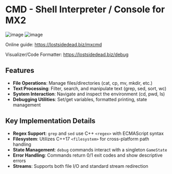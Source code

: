 # CMD - Shell Interpreter / Console for MX2

![image](https://github.com/user-attachments/assets/7762971f-684c-4890-96c0-d2f7ee8c20b8)
![image](https://github.com/user-attachments/assets/b7650af0-770b-406f-a9a0-9e17305b95d4)


Online guide: https://lostsidedead.biz/mxcmd

Visualizer/Code Formatter: https://lostsidedead.biz/debug

## Features

- **File Operations**: Manage files/directories (cat, cp, mv, mkdir, etc.)
- **Text Processing**: Filter, search, and manipulate text (grep, sed, sort, wc)
- **System Interaction**: Navigate and inspect the environment (cd, pwd, ls)
- **Debugging Utilities**: Set/get variables, formatted printing, state management

## Key Implementation Details

- **Regex Support**: `grep` and `sed` use C++ `<regex>` with ECMAScript syntax
- **Filesystem**: Utilizes C++17 `<filesystem>` for cross-platform path handling
- **State Management**: `debug` commands interact with a singleton `GameState`
- **Error Handling**: Commands return 0/1 exit codes and show descriptive errors
- **Streams**: Supports both file I/O and standard stream redirection
